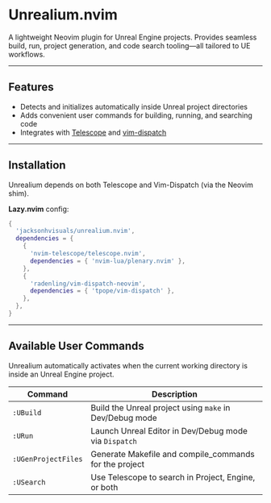 # Unrealium.nvim

A lightweight Neovim plugin for Unreal Engine projects. Provides seamless build, run, project generation, and code search tooling—all tailored to UE workflows.

---

## Features

- Detects and initializes automatically inside Unreal project directories
- Adds convenient user commands for building, running, and searching code
- Integrates with [Telescope](https://github.com/nvim-telescope/telescope.nvim) and [vim-dispatch](https://github.com/tpope/vim-dispatch)

---

## Installation

Unrealium depends on both Telescope and Vim-Dispatch (via the Neovim shim).

**Lazy.nvim** config:

```lua
{
  'jacksonhvisuals/unrealium.nvim',
  dependencies = {
    {
      'nvim-telescope/telescope.nvim',
      dependencies = { 'nvim-lua/plenary.nvim' },
    },
    {
      'radenling/vim-dispatch-neovim',
      dependencies = { 'tpope/vim-dispatch' },
    },
  },
}
```

---

## Available User Commands

Unrealium automatically activates when the current working directory is inside an Unreal Engine project.

| Command             | Description                                               |
|---------------------|-----------------------------------------------------------|
| `:UBuild`           | Build the Unreal project using `make` in Dev/Debug mode   |
| `:URun`             | Launch Unreal Editor in Dev/Debug mode via `Dispatch`     |
| `:UGenProjectFiles` | Generate Makefile and compile_commands for the project    |
| `:USearch`          | Use Telescope to search in Project, Engine, or both       |
